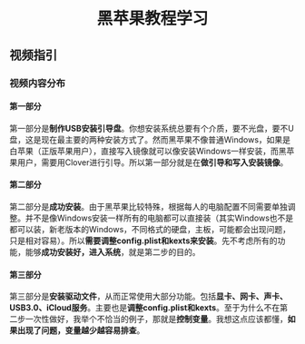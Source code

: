 # <center>黑苹果教程学习<center>

## 视频指引

### 视频内容分布

#### 第一部分

第一部分是**制作USB安装引导盘**。你想安装系统总要有个介质，要不光盘，要不U盘，这是现在最主要的两种安装方式了。然而黑苹果不像普通Windows，如果是白苹果（正版苹果用户），直接写入镜像就可以像安装Windows一样安装，而黑苹果用户，需要用Clover进行引导。所以第一部分就是在**做引导和写入安装镜像**。  

#### 第二部分

第二部分是**成功安装**。由于黑苹果比较特殊，根据每人的电脑配置不同需要单独调整。并不是像Windows安装一样所有的电脑都可以直接装（其实Windows也不是都可以装，新老版本的Windows，不同格式的硬盘，主板，可能都会出现问题，只是相对容易）。所以**需要调整config.plist和kexts来安装**。先不考虑所有的功能，能够**成功安装好，进入系统**，就是第二步的目的。  

#### 第三部分

第三部分是**安装驱动文件**，从而正常使用大部分功能。包括**显卡、网卡、声卡、USB3.0、iCloud服务**。主要也是**调整config.plist和kexts**。至于为什么不在第二步一次性做好，我举个不恰当的例子，那就是**控制变量**。我想这点应该都懂，**如果出现了问题，变量越少越容易排查**。 